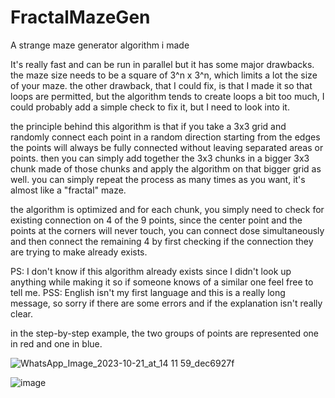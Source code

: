 # FractalMazeGen
A strange maze generator algorithm i made


It's really fast and can be run in parallel but it has some major drawbacks.
the maze size needs to be a square of 3^n x 3^n, which limits a lot the size of your maze.
the other drawback, that I could fix, is that I made it so that loops are permitted, but the algorithm tends to create loops a bit too much, I could probably add a simple check to fix it, but I need to look into it.

the principle behind this algorithm is that if you take a 3x3 grid and randomly connect each point in a random direction starting from the edges the points will always be fully connected without leaving separated areas or points.
then you can simply add together the 3x3 chunks in a bigger 3x3 chunk made of those chunks and apply the algorithm on that bigger grid as well. you can simply repeat the process as many times as you want, it's almost like a "fractal" maze.

the algorithm is optimized and for each chunk, you simply need to check for existing connection on 4 of the 9 points, since the center point and the points at the corners will never touch, you can connect dose simultaneously and then connect the remaining 4 by first checking if the connection they are trying to make already exists.

PS: I don't know if this algorithm already exists since I didn't look up anything while making it so if someone knows of a similar one feel free to tell me.
PSS: English isn't my first language and this is a really long message, so sorry if there are some errors and if the explanation isn't really clear.

in the step-by-step example, the two groups of points are represented one in red and one in blue. 

![WhatsApp_Image_2023-10-21_at_14 11 59_dec6927f](https://github.com/user-attachments/assets/b67a6757-4037-431c-839a-d9a54ea3d865)

![image](https://github.com/user-attachments/assets/72086b88-dc67-406f-9879-52c6cf36d3a8)
